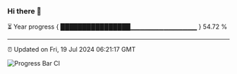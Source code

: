 ### Hi there 👋

⏳ Year progress { ████████████████▁▁▁▁▁▁▁▁▁▁▁▁▁▁ } 54.72 %

---

⏰ Updated on Fri, 19 Jul 2024 06:21:17 GMT

![Progress Bar CI](https://github.com/liununu/liununu/workflows/Progress%20Bar%20CI/badge.svg)
